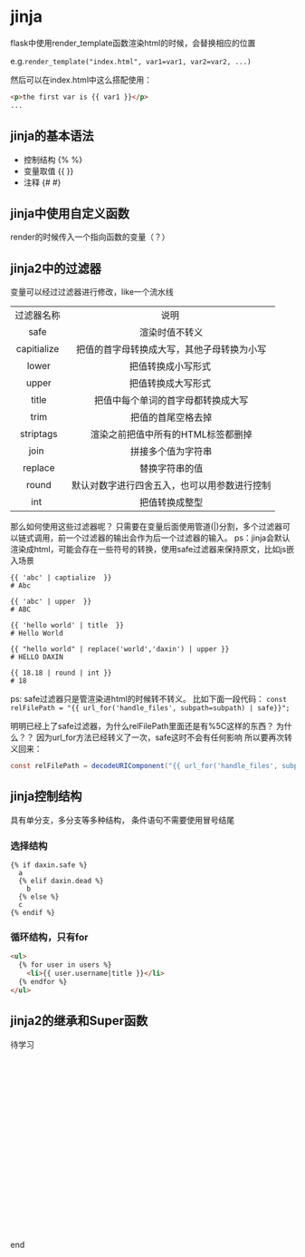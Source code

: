  # jinja

flask中使用render_template函数渲染html的时候，会替换相应的位置

e.g.`render_template("index.html", var1=var1, var2=var2, ...)`

然后可以在index.html中这么搭配使用：
```html
<p>the first var is {{ var1 }}</p>
...

```

## jinja的基本语法
- 控制结构 {% %}
- 变量取值 {{ }}
- 注释 {# #}

## jinja中使用自定义函数
render的时候传入一个指向函数的变量（？）

## jinja2中的过滤器

变量可以经过过滤器进行修改，like一个流水线
　<table border="0">
<tbody>
<tr align="center">
<td>过滤器名称</td>
<td>&nbsp; &nbsp; 说明&nbsp; &nbsp;&nbsp;</td>
</tr>
<tr align="center">
<td>safe</td>
<td>&nbsp;渲染时值不转义</td>
</tr>
<tr align="center">
<td>capitialize</td>
<td>&nbsp;把值的首字母转换成大写，其他子母转换为小写</td>
</tr>
<tr align="center">
<td>&nbsp;lower</td>
<td>&nbsp;把值转换成小写形式&nbsp;</td>
</tr>
<tr align="center">
<td>&nbsp;upper</td>
<td>&nbsp;把值转换成大写形式&nbsp;</td>
</tr>
<tr align="center">
<td>&nbsp;title</td>
<td>&nbsp;把值中每个单词的首字母都转换成大写</td>
</tr>
<tr align="center">
<td>&nbsp;trim</td>
<td>&nbsp;把值的首尾空格去掉</td>
</tr>
<tr align="center">
<td>&nbsp;striptags</td>
<td>&nbsp;渲染之前把值中所有的HTML标签都删掉</td>
</tr>
<tr align="center">
<td>join&nbsp;</td>
<td>&nbsp;拼接多个值为字符串</td>
</tr>
<tr align="center">
<td>&nbsp;replace</td>
<td>&nbsp;替换字符串的值</td>
</tr>
<tr align="center">
<td>&nbsp;round</td>
<td>&nbsp;默认对数字进行四舍五入，也可以用参数进行控制</td>
</tr>
<tr align="center">
<td>int&nbsp;</td>
<td>&nbsp;把值转换成整型</td>
</tr>
</tbody>
</table>

那么如何使用这些过滤器呢？ 只需要在变量后面使用管道(|)分割，多个过滤器可以链式调用，前一个过滤器的输出会作为后一个过滤器的输入。
ps：jinja会默认渲染成html，可能会存在一些符号的转换，使用safe过滤器来保持原文，比如js嵌入场景

``` 
{{ 'abc' | captialize  }}
# Abc
 
{{ 'abc' | upper  }}
# ABC
 
{{ 'hello world' | title  }}
# Hello World
 
{{ "hello world" | replace('world','daxin') | upper }}
# HELLO DAXIN
 
{{ 18.18 | round | int }}
# 18
```

ps:  safe过滤器只是管渲染进html的时候转不转义。
比如下面一段代码：
`const relFilePath = "{{ url_for('handle_files', subpath=subpath) | safe}}";`

明明已经上了safe过滤器，为什么relFilePath里面还是有%5C这样的东西？
为什么？？
因为url_for方法已经转义了一次，safe这时不会有任何影响
所以要再次转义回来：
```java
const relFilePath = decodeURIComponent("{{ url_for('handle_files', subpath=subpath)}}");
```

## jinja控制结构

具有单分支，多分支等多种结构，
条件语句不需要使用冒号结尾
### 选择结构

``` 
{% if daxin.safe %}
  a
  {% elif daxin.dead %}
    b
  {% else %}
  c
{% endif %}
```

### 循环结构，只有for
```html
<ul>
  {% for user in users %}
    <li>{{ user.username|title }}</li>
  {% endfor %}
</ul>
```

## jinja2的继承和Super函数
待学习

## 
























<br><br><br><br><br><br><br><br><br><br><br><br><br><br><br><br><br><br>
end

